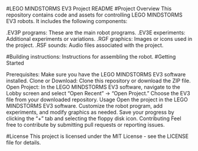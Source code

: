 #LEGO MINDSTORMS EV3 Project README
#Project Overview
This repository contains code and assets for controlling LEGO MINDSTORMS EV3 robots. It includes the following components:

.EV3P programs: These are the main robot programs.
.EV3E experiments: Additional experiments or variations.
.RGF graphics: Images or icons used in the project.
.RSF sounds: Audio files associated with the project.

#Building instructions: Instructions for assembling the robot.
#Getting Started

Prerequisites: Make sure you have the LEGO MINDSTORMS EV3 software installed.
Clone or Download: Clone this repository or download the ZIP file.
Open Project: In the LEGO MINDSTORMS EV3 software, navigate to the Lobby screen and select “Open Recent” → “Open Project.” Choose the EV3 file from your downloaded repository.
Usage
Open the project in the LEGO MINDSTORMS EV3 software.
Customize the robot program, add experiments, and modify graphics as needed.
Save your progress by clicking the “+” tab and selecting the floppy disk icon.
Contributing
Feel free to contribute by submitting pull requests or reporting issues.

#License
This project is licensed under the MIT License - see the LICENSE file for details.
